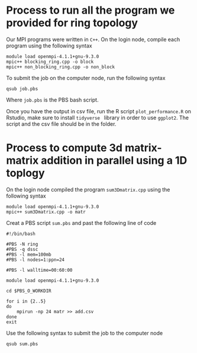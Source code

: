 # Process to run all the program we provided for ring topology

Our MPI programs were written in `C++`.  On the login node, compile each program using the following syntax  

```
module load openmpi-4.1.1+gnu-9.3.0
mpic++ blocking_ring.cpp -o block 
mpic++ non_blocking_ring.cpp -o non_block
```
To submit the job on the computer node, run the following syntax

```
qsub job.pbs
```
Where `job.pbs` is the PBS bash script. 

Once you have the output in csv file, run the R script `plot_performance.R` on Rstudio, make sure to install `tidyverse ` library in order to use `ggplot2`. The script and the csv file should be in the folder.  

# Process  to compute 3d matrix-matrix addition in parallel using a 1D toplogy

On the login node compiled the program `sum3Dmatrix.cpp` using the following syntax  

```
module load openmpi-4.1.1+gnu-9.3.0
mpic++ sum3Dmatrix.cpp -o matr
```
Creat a PBS script `sum.pbs` and past the following line of code 

```
#!/bin/bash

#PBS -N ring 
#PBS -q dssc
#PBS -l mem=100mb 
#PBS -l nodes=1:ppn=24

#PBS -l walltime=00:60:00

module load openmpi-4.1.1+gnu-9.3.0

cd $PBS_O_WORKDIR

for i in {2..5}
do
	mpirun -np 24 matr >> add.csv
done 
exit
```
Use the following syntax to submit the job to the computer node 

```
qsub sum.pbs
```



